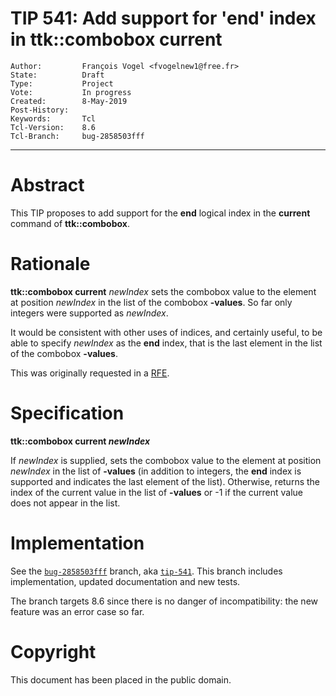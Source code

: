 # TIP 541: Add support for 'end' index in ttk::combobox current
	Author:         François Vogel <fvogelnew1@free.fr>
	State:          Draft
	Type:           Project
	Vote:           In progress
	Created:        8-May-2019
	Post-History:   
	Keywords:       Tcl
	Tcl-Version:    8.6
	Tcl-Branch:     bug-2858503fff
-----

# Abstract

This TIP proposes to add support for the <b>end</b> logical index in the <b>current</b> command of <b>ttk::combobox</b>.

# Rationale

<b>ttk::combobox current</b> <i>newIndex</i> sets the combobox value to the element at position <i>newIndex</i> in the list of the combobox <b>-values</b>. So far only integers were supported as <i>newIndex</i>.

It would be consistent with other uses of indices, and certainly useful, to be able to specify <i>newIndex</i> as the <b>end</b> index, that is the last element in the list of the combobox <b>-values</b>.

This was originally requested in a [RFE](https://core.tcl-lang.org/tk/tktview/2858503fffffffffffffffffffffffffffffffff).

# Specification

<b>ttk::combobox current <i>newIndex</i></b>

If <i>newIndex</i> is supplied, sets the combobox value to the element at position <i>newIndex</i> in the list of <b>-values</b> (in addition to integers, the <b>end</b> index is supported and indicates the last element of the list). Otherwise, returns the index of the current value in the list of <b>-values</b> or -1 if the current value does not appear in the list. 

# Implementation

See the [`bug-2858503fff`](https://core.tcl-lang.org/tk/timeline?r=bug-2858503fff&unhide) branch, aka [`tip-541`](https://core.tcl-lang.org/tk/timeline?r=tip-541&unhide). This branch includes implementation, updated documentation and new tests.

The branch targets 8.6 since there is no danger of incompatibility: the new feature was an error case so far.

# Copyright

This document has been placed in the public domain.

